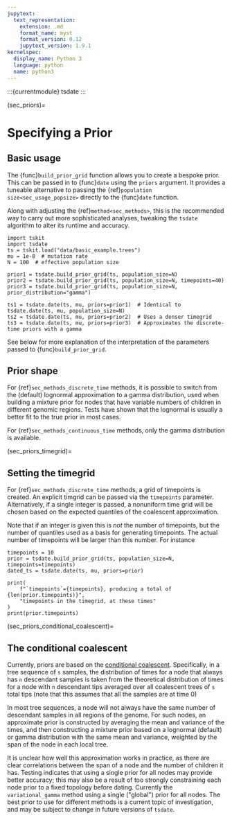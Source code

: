 ```yaml
---
jupytext:
  text_representation:
    extension: .md
    format_name: myst
    format_version: 0.12
    jupytext_version: 1.9.1
kernelspec:
  display_name: Python 3
  language: python
  name: python3
---
```


:::{currentmodule} tsdate
:::

(sec_priors)=

# Specifying a Prior

## Basic usage

The {func}`build_prior_grid` function allows you to create a bespoke prior.
This can be passed in to {func}`date` using the `priors` argument. It provides
a tuneable alternative to passing the {ref}`population size<sec_usage_popsize>`
directly to the {func}`date` function.

Along with adjusting the {ref}`method<sec_methods>`,
this is the recommended way to carry out more sophisticated
analyses, tweaking the `tsdate` algorithm to alter its runtime and accuracy.

```{code-cell} ipython3
import tskit
import tsdate
ts = tskit.load("data/basic_example.trees")
mu = 1e-8  # mutation rate
N = 100  # effective population size

prior1 = tsdate.build_prior_grid(ts, population_size=N)
prior2 = tsdate.build_prior_grid(ts, population_size=N, timepoints=40)
prior3 = tsdate.build_prior_grid(ts, population_size=N, prior_distribution="gamma")

ts1 = tsdate.date(ts, mu, priors=prior1)  # Identical to tsdate.date(ts, mu, population_size=N)
ts2 = tsdate.date(ts, mu, priors=prior2)  # Uses a denser timegrid
ts3 = tsdate.date(ts, mu, priors=prior3)  # Approximates the discrete-time priors with a gamma
```

See below for more explanation of the interpretation of the parameters passed to
{func}`build_prior_grid`.

## Prior shape

For {ref}`sec_methods_discrete_time` methods, it is possible to switch from the (default)
lognormal approximation to a gamma distribution, used when building a mixture prior
for nodes that have variable numbers of children in different genomic regions. Tests have shown
that the lognormal is usually a better fit to the true prior in most cases.

For {ref}`sec_methods_continuous_time` methods, only the gamma distribution is available.

(sec_priors_timegrid)=

## Setting the timegrid

For {ref}`sec_methods_discrete_time` methods, a grid of timepoints is created. An explicit
timgrid can be passed via the `timepoints` parameter. Alternatively, if a single integer is
passed, a nonuniform time grid will be chosen based on the expected quantiles of the
coalescent approximation.

Note that if an integer is given this is *not* the number of timepoints, but the number of
quantiles used as a basis for generating timepoints.  The actual number of timepoints will
be larger than this number. For instance

```{code-cell} ipython3
timepoints = 10
prior = tsdate.build_prior_grid(ts, population_size=N, timepoints=timepoints)
dated_ts = tsdate.date(ts, mu, priors=prior)

print(
    f"`timepoints`={timepoints}, producing a total of {len(prior.timepoints)}",
    "timepoints in the timegrid, at these times"
)
print(prior.timepoints)
```

(sec_priors_conditional_coalescent)=

## The conditional coalescent

Currently, priors are based on the [conditional coalescent](http://dx.doi.org/10.1006/tpbi.1998.1411).
Specifically, in a tree sequence of `s` samples, the distribution of times for a node that always
has `n` descendant samples is taken from the theoretical distribution of times
for a node with `n` descendant tips averaged over all coalescent trees of `s` total
tips (note that this assumes that all the samples are at time 0)

In most tree sequences, a node will not always have the same number of
descendant samples in all regions of the genome. For such nodes, an approximate prior
is constructed by averaging the mean and variance of the times, and then constructing
a mixture prior based on a lognormal (default) or gamma distribution with the same mean
and variance, weighted by the span of the node in each local tree.

It is unclear how well this approximation works in practice, as there are clear
correlations between the span of a node and the number of children it has. Testing
indicates that using a single prior for all nodes may provide better accuracy; this
may also be a result of too strongly constraining each node prior to a fixed topology
before dating. Currently the `variational_gamma` method using a single ("global") prior
for all nodes. The best prior to use for different methods is a current topic of 
investigation, and may be subject to change in future versions of `tsdate`.